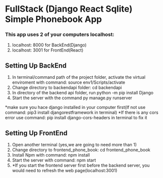 # FullStack (Django React Sqlite) Simple Phonebook App
### This app uses 2 of your computers localhost:
1. localhost: 8000 for BackEnd(Django)
2. localhost: 3001 for FrontEnd(React)

## Setting Up BackEnd
1. In terminal/command path of the project folder, activate the virtual enviroment with command: source env1/Scripts/activate
2. Change directory to backendapi folder: cd backendapi
3. In directory of the backend api folder, run python -m pip install Django 
4. Start the server with the command py manage.py runserver

*make sure you hace django installed in your computer first(If not use command: pip3 install djangorestframework in terminal)
*If there is any cors error use command: pip install django-cors-headers in terminal to fix it

## Setting Up FrontEnd
1. Open another terminal (yes,we are going to need more than 1)
2. Change directory to frontend_phone_book: cd frontend_phone_book
3. Install Npm with command: npm install
4. Start the server with command: npm start
5. *If you start the frontend server first before the backend server, you would need to refresh the web page(localhost:3001)
